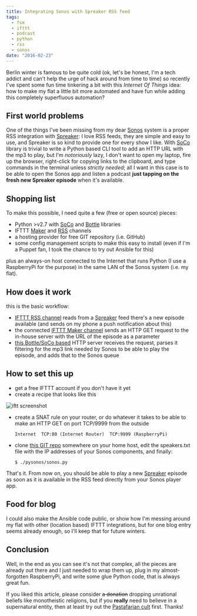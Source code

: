 ```yaml
---
title: Integrating Sonos with Spreaker RSS feed
tags:
  - fsm
  - ifttt
  - podcast
  - python
  - rss
  - sonos
date: "2016-02-23"
---
```


Berlin winter is famous to be quite cold (ok, let's be honest, I'm a tech addict and can't help the urge of hack around from time to time) so recently I've spent some fun time tinkering a bit with this _Internet Of Things_ idea: how to make my flat a little bit more automated and have fun while adding this completely superfluous automation?

## First world problems

One of the things I've been missing from my dear [Sonos][sonos] system is a proper RSS integration with [Spreaker][spreaker]: I love RSS feeds, they are simple and easy to use, and Spreaker is so kind to provide one for every show I like. With [SoCo][soco] library is trivial to write a Python based CLI tool to add an HTTP URL with the mp3 to play, but I'm _notoriously_ lazy, I don't want to open my laptop, fire up the browser, right-click for copying links to the clipboard, and type commands in the terminal unless _strictly needed_; all I want in this case is to be able to open the Sonos app and listen a podcast **just tapping on the fresh new Spreaker episode** when it's available.

## Shopping list

To make this possible, I need quite a few (free or open source) pieces:

* Python >v2.7 with [SoCo][soco] and [Bottle][bottle] libraries
* IFTTT [Maker][maker] and [RSS][rss] channels
* a hosting provider for free GIT repository (i.e. GitHub)
* some config management scripts to make this easy to install (even if I'm a Puppet fan, I took the chance to try out Ansible for this)

plus an always-on host connected to the Internet that runs Python (I use a RaspberryPi for the purpose) in the same LAN of the Sonos system (i.e. my flat).

## How does it work

this is the basic workflow:

* [IFTTT RSS channel][rss] reads from a [Spreaker][spreaker] feed there's a new episode available (and sends on my phone a push notification about this)
* the connected [IFTTT Maker channel][maker] sends an HTTP GET request to the in-house server with the URL of the episode as a parameter
* [this Bottle/SoCo based][my app] HTTP server receives the request, parses it filtering for the mp3 link needed by Sonos to be able to play the episode, and adds that to the Sonos queue

## How to set this up

* get a free IFTTT account if you don't have it yet
* create a recipe that looks like this

![iftt screenshot][ifttt screenshot]

* create a SNAT rule on your router, or do whatever it takes to be able to make an HTTP GET on port TCP/9999 from the outside

  ```Internet  TCP:80 (Internet Router)  TCP:9999 (RaspberryPi)```

* clone [this GIT repo][my app] somewhere on your home host, edit the speakers.txt file with the IP addresses of your Sonos components, and finally:

  ```$ ./pysonos/sonos.py```

That's it. From now on, you should be able to play a new [Spreaker][spreaker] episode as soon as it is available in the RSS feed directly from your Sonos player app.

## Food for blog

I could also make the Ansible code public, or show how I'm messing around my flat with other (location based) IFTTT integrations, but for one blog entry seems already enough, so I'll keep that for future winters.

## Conclusion

Well, in the end as you can see it's not that complex, all the pieces are already out there and I just needed to wrap them up, plug in my almost-forgotten RaspberryPi, and write some glue Python code, that is always great fun.

If you liked this article, please consider <s>a donation</s> dropping unrational beliefs like monotheistic religions, but if you **really** need to believe in a supernatural entity, then at least try out the [Pastafarian cult][fsm] first. Thanks!

[bottle]: <http://bottlepy.org>
[fsm]: <http://www.venganza.org/>
[ifttt screenshot]: <ifttt_screenshot.png>
[maker]: <https://ifttt.com/maker>
[my app]: <https://github.com/shaftoe/pysonos>
[rss]: <https://ifttt.com/feed>
[soco]: <http://python-soco.com>
[sonos]: <http://www.sonos.com>
[spreaker]: <http://www.spreaker.com>
